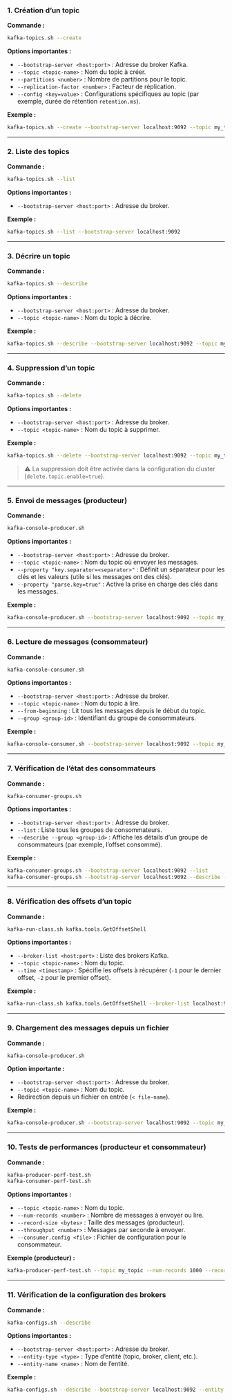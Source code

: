 ### **1. Création d’un topic**
**Commande :**
```bash
kafka-topics.sh --create
```
**Options importantes :**
- `--bootstrap-server <host:port>` : Adresse du broker Kafka.
- `--topic <topic-name>` : Nom du topic à créer.
- `--partitions <number>` : Nombre de partitions pour le topic.
- `--replication-factor <number>` : Facteur de réplication.
- `--config <key=value>` : Configurations spécifiques au topic (par exemple, durée de rétention `retention.ms`).

**Exemple :**
```bash
kafka-topics.sh --create --bootstrap-server localhost:9092 --topic my_topic --partitions 3 --replication-factor 2
```

---

### **2. Liste des topics**
**Commande :**
```bash
kafka-topics.sh --list
```
**Options importantes :**
- `--bootstrap-server <host:port>` : Adresse du broker.

**Exemple :**
```bash
kafka-topics.sh --list --bootstrap-server localhost:9092
```

---

### **3. Décrire un topic**
**Commande :**
```bash
kafka-topics.sh --describe
```
**Options importantes :**
- `--bootstrap-server <host:port>` : Adresse du broker.
- `--topic <topic-name>` : Nom du topic à décrire.

**Exemple :**
```bash
kafka-topics.sh --describe --bootstrap-server localhost:9092 --topic my_topic
```

---

### **4. Suppression d’un topic**
**Commande :**
```bash
kafka-topics.sh --delete
```
**Options importantes :**
- `--bootstrap-server <host:port>` : Adresse du broker.
- `--topic <topic-name>` : Nom du topic à supprimer.

**Exemple :**
```bash
kafka-topics.sh --delete --bootstrap-server localhost:9092 --topic my_topic
```
> ⚠️ La suppression doit être activée dans la configuration du cluster (`delete.topic.enable=true`).

---

### **5. Envoi de messages (producteur)**
**Commande :**
```bash
kafka-console-producer.sh
```
**Options importantes :**
- `--bootstrap-server <host:port>` : Adresse du broker.
- `--topic <topic-name>` : Nom du topic où envoyer les messages.
- `--property "key.separator=<separator>"` : Définit un séparateur pour les clés et les valeurs (utile si les messages ont des clés).
- `--property "parse.key=true"` : Active la prise en charge des clés dans les messages.

**Exemple :**
```bash
kafka-console-producer.sh --bootstrap-server localhost:9092 --topic my_topic
```

---

### **6. Lecture de messages (consommateur)**
**Commande :**
```bash
kafka-console-consumer.sh
```
**Options importantes :**
- `--bootstrap-server <host:port>` : Adresse du broker.
- `--topic <topic-name>` : Nom du topic à lire.
- `--from-beginning` : Lit tous les messages depuis le début du topic.
- `--group <group-id>` : Identifiant du groupe de consommateurs.

**Exemple :**
```bash
kafka-console-consumer.sh --bootstrap-server localhost:9092 --topic my_topic --from-beginning
```

---

### **7. Vérification de l’état des consommateurs**
**Commande :**
```bash
kafka-consumer-groups.sh
```
**Options importantes :**
- `--bootstrap-server <host:port>` : Adresse du broker.
- `--list` : Liste tous les groupes de consommateurs.
- `--describe --group <group-id>` : Affiche les détails d’un groupe de consommateurs (par exemple, l’offset consommé).

**Exemple :**
```bash
kafka-consumer-groups.sh --bootstrap-server localhost:9092 --list
kafka-consumer-groups.sh --bootstrap-server localhost:9092 --describe --group my_group
```

---

### **8. Vérification des offsets d’un topic**
**Commande :**
```bash
kafka-run-class.sh kafka.tools.GetOffsetShell
```
**Options importantes :**
- `--broker-list <host:port>` : Liste des brokers Kafka.
- `--topic <topic-name>` : Nom du topic.
- `--time <timestamp>` : Spécifie les offsets à récupérer (`-1` pour le dernier offset, `-2` pour le premier offset).

**Exemple :**
```bash
kafka-run-class.sh kafka.tools.GetOffsetShell --broker-list localhost:9092 --topic my_topic --time -1
```

---

### **9. Chargement des messages depuis un fichier**
**Commande :**
```bash
kafka-console-producer.sh
```
**Option importante :**
- `--bootstrap-server <host:port>` : Adresse du broker.
- `--topic <topic-name>` : Nom du topic.
- Redirection depuis un fichier en entrée (`< file-name`).

**Exemple :**
```bash
kafka-console-producer.sh --bootstrap-server localhost:9092 --topic my_topic < messages.txt
```

---

### **10. Tests de performances (producteur et consommateur)**
**Commande :**
```bash
kafka-producer-perf-test.sh
kafka-consumer-perf-test.sh
```
**Options importantes :**
- `--topic <topic-name>` : Nom du topic.
- `--num-records <number>` : Nombre de messages à envoyer ou lire.
- `--record-size <bytes>` : Taille des messages (producteur).
- `--throughput <number>` : Messages par seconde à envoyer.
- `--consumer.config <file>` : Fichier de configuration pour le consommateur.

**Exemple (producteur) :**
```bash
kafka-producer-perf-test.sh --topic my_topic --num-records 1000 --record-size 100 --throughput 500 --bootstrap-server localhost:9092
```

---

### **11. Vérification de la configuration des brokers**
**Commande :**
```bash
kafka-configs.sh --describe
```
**Options importantes :**
- `--bootstrap-server <host:port>` : Adresse du broker.
- `--entity-type <type>` : Type d’entité (topic, broker, client, etc.).
- `--entity-name <name>` : Nom de l’entité.

**Exemple :**
```bash
kafka-configs.sh --describe --bootstrap-server localhost:9092 --entity-type topics --entity-name my_topic
```
